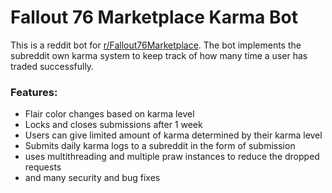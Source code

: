 # Fallout 76 Marketplace Karma Bot

This is a reddit bot for [r/Fallout76Marketplace](https://www.reddit.com/r/Fallout76Marketplace/). The bot implements
the subreddit own karma system to keep track of how many time a user has traded successfully.

### Features:

- Flair color changes based on karma level
- Locks and closes submissions after 1 week
- Users can give limited amount of karma determined by their karma level
- Submits daily karma logs to a subreddit in the form of submission
- uses multithreading and multiple praw instances to reduce the dropped requests
- and many security and bug fixes
